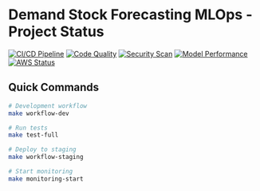 # Demand Stock Forecasting MLOps - Project Status

[![CI/CD Pipeline](https://github.com/btlambodh/demand-stock-forecasting-mlops/actions/workflows/ci-cd.yml/badge.svg)](https://github.com/btlambodh/demand-stock-forecasting-mlops/actions/workflows/ci-cd.yml)
[![Code Quality](https://github.com/btlambodh/demand-stock-forecasting-mlops/actions/workflows/quality.yml/badge.svg)](https://github.com/btlambodh/demand-stock-forecasting-mlops/actions/workflows/quality.yml)
[![Security Scan](https://github.com/btlambodh/demand-stock-forecasting-mlops/actions/workflows/security.yml/badge.svg)](https://github.com/btlambodh/demand-stock-forecasting-mlops/actions/workflows/security.yml)
[![Model Performance](https://img.shields.io/badge/Model%20MAPE-<15%25-green)](https://github.com/btlambodh/demand-stock-forecasting-mlops)
[![AWS Status](https://img.shields.io/badge/AWS-Active-orange)](https://github.com/btlambodh/demand-stock-forecasting-mlops)

## Quick Commands

```bash
# Development workflow
make workflow-dev

# Run tests
make test-full

# Deploy to staging
make workflow-staging

# Start monitoring
make monitoring-start
```
